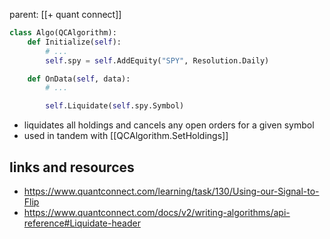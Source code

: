 parent: [[+ quant connect]]

```python
class Algo(QCAlgorithm):
    def Initialize(self):
        # ...
        self.spy = self.AddEquity("SPY", Resolution.Daily)

    def OnData(self, data):
        # ...

        self.Liquidate(self.spy.Symbol)
```

- liquidates all holdings and cancels any open orders for a given symbol
- used in tandem with [[QCAlgorithm.SetHoldings]]


## links and resources

- https://www.quantconnect.com/learning/task/130/Using-our-Signal-to-Flip
- https://www.quantconnect.com/docs/v2/writing-algorithms/api-reference#Liquidate-header
